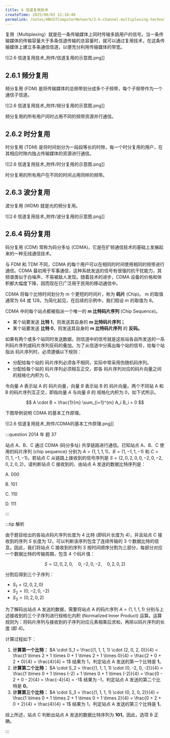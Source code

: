 ```yaml
---
title: 6 信道复用技术
createTime: 2025/06/03 12:18:48
permalink: /notes/HNUSTComputerNetwork/2-6-channel-multiplexing-technology/
---
```


复用（Multiplexing）就是在一条传输媒体上同时传输多路用户的信号。当一条传输媒体的传输容量大于多条信道传输的总容量时，就可以通过复用技术，在这条传输媒体上建立多条通信信道，以便充分利用传输媒体的带宽。

![[2.6 信道复用技术_附件/信道复用的示意图.png]]

## **2.6.1 频分复用**

频分复用 (FDM) 是将传输媒体的总频带划分成多个子频带，每个子频带作为一个通信子信道。

![[2.6 信道复用技术_附件/频分复用的示意图.png]]

频分复用的所有用户同时占用不同的频带资源并行通信。

## **2.6.2 时分复用**

时分复用 (TDM) 是将时间划分为一段段等长的时隙，每一个时分复用的用户，在其相应时隙内独占传输媒体的资源进行通信。

![[2.6 信道复用技术_附件/时分复用的示意图.png]]

时分复用的所有用户在不同的时间占用同样的频带。

## **2.6.3 波分复用**

波分复用 (WDM) 就是光的频分复用。

![[2.6 信道复用技术_附件/波分复用的示意图.png]]

## **2.6.4 码分复用**

码分复用 (CDM) 常称为码分多址 (CDMA)，它是在扩频通信技术的基础上发展起来的一种无线通信技术。

与 FDM 和 TDM 不同，CDMA 的每个用户可以在相同的时间使用相同的频带进行通信。CDMA 最初用于军事通信，这种系统发送的信号有很强的抗干扰能力，其频谱类似于白噪声，不易被敌人发现。随着技术的进步，CDMA 设备的价格和体积都大幅度下降，因而现在已广泛用于民用的移动通信中。

CDMA 将每个比特时间划分为 m 个更短的时间片，称为 **码片** (Chip)。 m 的取值通常为 64 或 128。为简化起见，在后续的示例中，我们假设 m 的取值为 8。

CDMA 中的每个站点都被指派一个唯一的 **m 比特码片序列** (Chip Sequence)。

- 某个站要发送 **比特 1**，则发送其自身的 **m 比特码片序列；**
- 某个站要发送 **比特 0**，则发送其自身的 **m 比特码片序列** 的 **反码。**

如果有两个或多个站同时发送数据，则信道中的信号就是这些站各自所发送的一系列码片序列或码片序列反码的叠加。为了从信道中分离出每个站的信号，给每个站指派 码片序列时，必须遵循以下规则：

- 分配给每个站的 码片序列必须各不相同，实际中常采用伪随机码序列。
- 分配给每个站的 码片序列必须相互正交，即各 码片序列对应的码片向量之间的规格化内积为 0。

令向量 $A$ 表示站 A 的 码片向量，向量 $B$ 表示站 B 的 码片向量。两个不同站 A 和 B 的码片序列互正交，即指向量 $A$ 与向量 $B$ 的 规格化内积为 0，如下式所示。

$$
A \cdot B = \frac{1}{m} \sum_{i=1}^{m} A_i B_i = 0
$$

下图举例说明 CDMA 的基本工作原理。

![[2.6 信道复用技术_附件/CDMA的基本工作原理.png]]

:::question 2014 年 题 37

站点 A、B、C 通过 CDMA (码分多址) 共享链路进行通信。已知站点 A、B、C 使用的码片序列 (chip sequence) 分别为 $A = (1, 1, 1, 1)$、$B = (1, -1, 1, -1)$ 和 $C = (1, 1, -1, -1)$。若站点 C 从链路上接收到的信号序列是 $S = (2, 0, 2, 0, 0, -2, 0, -2, 0, 2, 0, 2)$，请判断站点 C 接收到的、由站点 A 发送的数据比特序列是：

A. 000

B. 101

C. 110

D. 111

:::

:::tip 解析

由于题目给出的各站点码片序列长度为 4 比特 (即码片长度为 4)，并且站点 C 接收到的序列 $S$ 长度为 12，可以判断该序列包含了连续传输的 3 个数据比特的信息。因此，我们将站点 C 接收到的序列 $S$ 按时间顺序分割为三部分，每部分对应一个数据比特的传输周期，包含 4 个码片值：

$$
S = (2, 0, 2, 0, \quad 0, -2, 0, -2, \quad 0, 2, 0, 2)
$$

分割后得到三个子序列：

- $S_1 = (2, 0, 2, 0)$
- $S_2 = (0, -2, 0, -2)$
- $S_3 = (0, 2, 0, 2)$

为了解码出站点 A 发送的数据，需要将站点 A 的码片序列 $A = (1, 1, 1, 1)$ 分别与上述接收到的三个子序列进行规格化内积 (Normalized Inner Product) 运算。运算规则为：将码片序列与接收到的子序列对应元素相乘后求和，再除以码片序列的长度 (即 4)。

计算过程如下：

1. **计算第一个比特：**
$A \cdot S_1 = \frac{(1, 1, 1, 1) \cdot (2, 0, 2, 0)}{4} = \frac{1 \times 2 + 1 \times 0 + 1 \times 2 + 1 \times 0}{4} = \frac{2 + 0 + 2 + 0}{4} = \frac{4}{4} = 1$
结果为 1，判定站点 A 发送的第一个比特是 **1**。
2. **计算第二个比特：**
$A \cdot S_2 = \frac{(1, 1, 1, 1) \cdot (0, -2, 0, -2)}{4} = \frac{1 \times 0 + 1 \times (-2) + 1 \times 0 + 1 \times (-2)}{4} = \frac{0 - 2 + 0 - 2}{4} = \frac{-4}{4} = -1$
结果为 -1，判定站点 A 发送的第二个比特是 **0**。
3. **计算第三个比特：**
$A \cdot S_3 = \frac{(1, 1, 1, 1) \cdot (0, 2, 0, 2)}{4} = \frac{1 \times 0 + 1 \times 2 + 1 \times 0 + 1 \times 2}{4} = \frac{0 + 2 + 0 + 2}{4} = \frac{4}{4} = 1$
结果为 1，判定站点 A 发送的第三个比特是 **1**。

综上所述，站点 C 判断出站点 A 发送的数据比特序列为 **101**。因此，选项 B 正确。

:::
